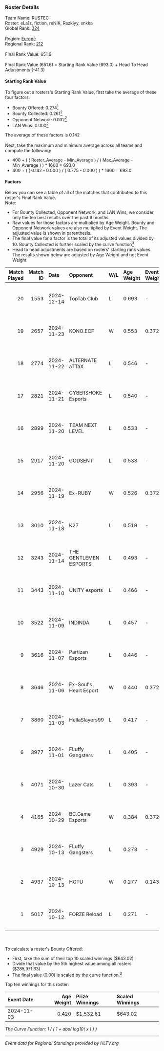 ### Roster Details<br />
Team Name: RUSTEC<br />
Roster: eLa1z, fiction, reNIK, Rezkiyy, xnkka<br />
Global Rank: [324](../../standings_global_2025_02_28.md)<br />
<br />
Region: [Europe]( ../../standings_europe_2025_02_28.md)<br />
Regional Rank: [212]( ../../standings_europe_2025_02_28.md)<br />
<br />
Final Rank Value:  651.6<br />
<br />
Final Rank Value (651.6) = Starting Rank Value (693.0) + Head To Head Adjustments (-41.3)<br />

#### Starting Rank Value<br />
To figure out a rosters's Starting Rank Value, first take the average of these four factors:<br />
- Bounty Offered: 0.274[<sup>1</sup>](#table2)
- Bounty Collected: 0.261[<sup>2</sup>](#table1)
- Opponent Network: 0.032[<sup>2</sup>](#table1)
- LAN Wins: 0.000[<sup>2</sup>](#table1)

The average of these factors is 0.142<br />
<br />
Next, take the maximum and minimum average across all teams and compute the following:<br />
- 400 + ( ( Roster_Average - Min_Average ) / ( Max_Average - Min_Average ) ) * 1600 = 693.0
- 400 + ( ( 0.142 - 0.000 ) / ( 0.775 - 0.000 ) ) * 1600 = 693.0


#### Factors<br />
Below you can see a table of all of the matches that contributed to this roster's Final Rank Value.<br />
Note:<br />

- For Bounty Collected, Opponent Network, and LAN Wins, we consider only the ten best results over the past 6 months.
- Raw values for those factors are multiplied by Age Weight. Bounty and Opponent Network values are also multiplied by Event Weight. The adjusted value is shown in parenthesis.
- The final value for a factor is the total of its adjusted values divided by 10. Bounty Collected is further scaled by the curve function[<sup>3</sup>](#curveFunction)
- Head to head adjustments are based on rosters' starting rank values. The results shown below are adjusted by Age Weight and not Event Weight
<span id="table1"></span><br />


| Match Played | Match ID | Date       | Opponent               | W/L | Age Weight | Event Weight | Bounty Collected | Opponent Network | LAN Wins  | H2H Adj. | Roster                                 |
| -: | -: | :- | :- | :- | :- | :- | :- | :- | :- | -: | :- |
|           20 |     1553 | 2024-12-14 | TopTab Club            | L   | 0.693      | -            | -                | -                | -         |   -15.49 | eLa1z, fiction, reNIK, Rezkiyy, xnkka  |
|           19 |     2657 | 2024-11-23 | KONO.ECF               | W   | 0.553      | 0.372        | 0.054 (0.011)    | 0.816 (0.168)    | 0 (0.000) |    14.10 | eLa1z, fiction, karnez, Rezkiyy, xnkka |
|           18 |     2774 | 2024-11-22 | ALTERNATE aTTaX        | L   | 0.546      | -            | -                | -                | -         |    -2.51 | eLa1z, fiction, karnez, Rezkiyy, xnkka |
|           17 |     2821 | 2024-11-21 | CYBERSHOKE Esports     | L   | 0.540      | -            | -                | -                | -         |    -3.51 | eLa1z, fiction, karnez, Rezkiyy, xnkka |
|           16 |     2899 | 2024-11-20 | TEAM NEXT LEVEL        | L   | 0.533      | -            | -                | -                | -         |    -3.93 | eLa1z, fiction, karnez, Rezkiyy, xnkka |
|           15 |     2917 | 2024-11-20 | GODSENT                | L   | 0.533      | -            | -                | -                | -         |    -7.33 | eLa1z, fiction, karnez, Rezkiyy, xnkka |
|           14 |     2956 | 2024-11-19 | Ex-RUBY                | W   | 0.526      | 0.372        | 0.000 (0.000)    | 0.129 (0.025)    | 0 (0.000) |     6.04 | eLa1z, fiction, karnez, Rezkiyy, xnkka |
|           13 |     3010 | 2024-11-18 | K27                    | L   | 0.519      | -            | -                | -                | -         |    -3.19 | eLa1z, fiction, karnez, Rezkiyy, xnkka |
|           12 |     3243 | 2024-11-14 | THE GENTLEMEN ESPORTS  | L   | 0.493      | -            | -                | -                | -         |    -6.97 | eLa1z, fiction, karnez, Rezkiyy, xnkka |
|           11 |     3443 | 2024-11-10 | UNiTY esports          | L   | 0.466      | -            | -                | -                | -         |    -3.63 | eLa1z, fiction, karnez, Rezkiyy, xnkka |
|           10 |     3522 | 2024-11-09 | INDINDA                | L   | 0.457      | -            | -                | -                | -         |   -10.52 | eLa1z, fiction, karnez, Rezkiyy, xnkka |
|            9 |     3616 | 2024-11-07 | Partizan Esports       | L   | 0.446      | -            | -                | -                | -         |    -1.07 | eLa1z, fiction, karnez, Rezkiyy, xnkka |
|            8 |     3646 | 2024-11-06 | Ex-Soul's Heart Esport | W   | 0.440      | 0.372        | 0.000 (0.000)    | 0.090 (0.015)    | 0 (0.000) |     6.14 | eLa1z, fiction, karnez, Rezkiyy, xnkka |
|            7 |     3860 | 2024-11-03 | HellaSlayers99         | L   | 0.417      | -            | -                | -                | -         |    -8.26 | eLa1z, fiction, karnez, Rezkiyy, xnkka |
|            6 |     3977 | 2024-11-01 | FLuffy Gangsters       | L   | 0.405      | -            | -                | -                | -         |    -4.12 | eLa1z, fiction, reNIK, Rezkiyy, xnkka  |
|            5 |     4071 | 2024-10-30 | Lazer Cats             | L   | 0.393      | -            | -                | -                | -         |    -5.59 | eLa1z, fiction, karnez, Rezkiyy, xnkka |
|            4 |     4165 | 2024-10-29 | BC.Game Esports        | W   | 0.384      | 0.372        | 0.026 (0.004)    | 0.602 (0.086)    | 0 (0.000) |     8.73 | eLa1z, fiction, karnez, Rezkiyy, xnkka |
|            3 |     4929 | 2024-10-13 | FLuffy Gangsters       | L   | 0.278      | -            | -                | -                | -         |    -2.90 | eLa1z, fiction, reNIK, Rezkiyy, xnkka  |
|            2 |     4937 | 2024-10-13 | HOTU                   | W   | 0.277      | 0.143        | 0.004 (0.000)    | 0.637 (0.025)    | 0 (0.000) |     4.93 | eLa1z, fiction, reNIK, Rezkiyy, xnkka  |
|            1 |     5017 | 2024-10-12 | FORZE Reload           | L   | 0.271      | -            | -                | -                | -         |    -2.27 | eLa1z, fiction, reNIK, Rezkiyy, xnkka  |

<br />
<span id="table2"></span><br />
To calculate a roster's Bounty Offered:<br />

- First, take the sum of their top 10 scaled winnings ($643.02)
- Divide that value by the 5th highest value among all rosters ($285,971.63)
- The final value (0.00) is scaled by the curve function.[<sup>3</sup>](#curveFunction)

Top ten winnings for this roster:<br />

| Event Date | Age Weight | Prize Winnings | Scaled Winnings |
| :- | -: | :- | :- |
| 2024-11-03 |      0.420 | $1,532.61      | $643.02         |


<span id="curveFunction"></span>_The Curve Function: 1 / ( 1 + abs( log10( x ) ) )_<br />

---
_Event data for Regional Standings provided by HLTV.org_<br />

